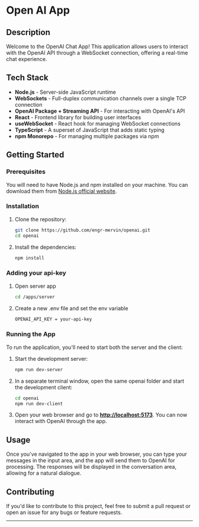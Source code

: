 # Open AI App

## Description

Welcome to the OpenAI Chat App! This application allows users to interact with the OpenAI API through a WebSocket connection, offering a real-time chat experience.

## Tech Stack

- **Node.js** - Server-side JavaScript runtime
- **WebSockets** - Full-duplex communication channels over a single TCP connection
- **OpenAI Package + Streaming API** - For interacting with OpenAI's API
- **React** - Frontend library for building user interfaces
- **useWebSocket** - React hook for managing WebSocket connections
- **TypeScript** - A superset of JavaScript that adds static typing
- **npm Monorepo** - For managing multiple packages via npm

## Getting Started

### Prerequisites

You will need to have Node.js and npm installed on your machine. You can download them from [Node.js official website](https://nodejs.org/).

### Installation

1. Clone the repository:

   ```bash
   git clone https://github.com/engr-mervin/openai.git
   cd openai
   ```

2. Install the dependencies:

   ```bash
   npm install
   ```

### Adding your api-key

1. Open server app

   ```bash
   cd /apps/server
   ```

2. Create a new .env file and set the env variable

   ```bash
   OPENAI_API_KEY = your-api-key
   ```

### Running the App

To run the application, you'll need to start both the server and the client:

1. Start the development server:

   ```bash
   npm run dev-server
   ```

2. In a separate terminal window, open the same openai folder and start the development client:

   ```bash
   cd openai
   npm run dev-client
   ```

3. Open your web browser and go to **[http://localhost:5173](http://localhost:5173)**. You can now interact with OpenAI through the app.

## Usage

Once you've navigated to the app in your web browser, you can type your messages in the input area, and the app will send them to OpenAI for processing. The responses will be displayed in the conversation area, allowing for a natural dialogue.

## Contributing

If you'd like to contribute to this project, feel free to submit a pull request or open an issue for any bugs or feature requests.

---
